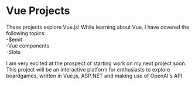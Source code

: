 <h1> Vue Projects </h1>

These projects explore Vue.js! While learning about Vue, I have covered the following topics: <br>
-$emit <br>
-Vue components <br>
-Slots <br>

I am very excited at the prospect of starting work on my next project soon. <br>
This project will be an interactive platform for enthusiasts to explore boardgames, written in Vue.js, ASP.NET and making use
of OpenAI's API.
